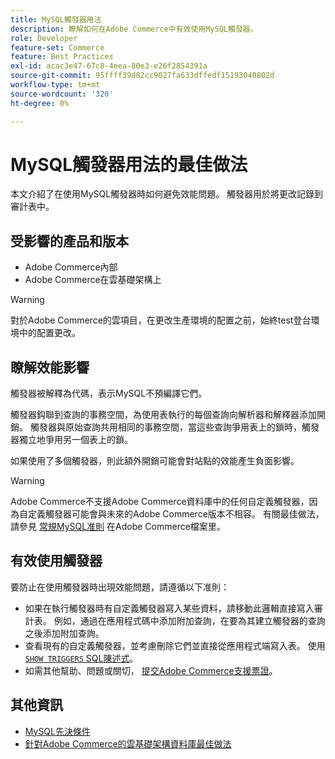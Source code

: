 ```yaml
---
title: MySQL觸發器用法
description: 瞭解如何在Adobe Commerce中有效使用MySQL觸發器。
role: Developer
feature-set: Commerce
feature: Best Practices
exl-id: acac3e47-67c8-4eea-80e3-e26f2854391a
source-git-commit: 95ffff39d82cc9027fa633dffedf15193040802d
workflow-type: tm+mt
source-wordcount: '320'
ht-degree: 0%

---
```


# MySQL觸發器用法的最佳做法

本文介紹了在使用MySQL觸發器時如何避免效能問題。 觸發器用於將更改記錄到審計表中。

## 受影響的產品和版本

- Adobe Commerce內部
- Adobe Commerce在雲基礎架構上

>[!WARNING]
>
>對於Adobe Commerce的雲項目，在更改生產環境的配置之前，始終test登台環境中的配置更改。

## 瞭解效能影響

觸發器被解釋為代碼，表示MySQL不預編譯它們。

觸發器鈎聯到查詢的事務空間，為使用表執行的每個查詢向解析器和解釋器添加開銷。 觸發器與原始查詢共用相同的事務空間，當這些查詢爭用表上的鎖時，觸發器獨立地爭用另一個表上的鎖。

如果使用了多個觸發器，則此額外開銷可能會對站點的效能產生負面影響。

>[!WARNING]
>
>Adobe Commerce不支援Adobe Commerce資料庫中的任何自定義觸發器，因為自定義觸發器可能會與未來的Adobe Commerce版本不相容。 有關最佳做法，請參見 [常規MySQL准則](../../../installation/prerequisites/database/mysql.md) 在Adobe Commerce檔案里。

## 有效使用觸發器

要防止在使用觸發器時出現效能問題，請遵循以下准則：

- 如果在執行觸發器時有自定義觸發器寫入某些資料，請移動此邏輯直接寫入審計表。 例如，通過在應用程式碼中添加附加查詢，在要為其建立觸發器的查詢之後添加附加查詢。
- 查看現有的自定義觸發器，並考慮刪除它們並直接從應用程式端寫入表。 使用 [`SHOW TRIGGERS` SQL陳述式](https://dev.mysql.com/doc/refman/8.0/en/show-triggers.html)。
- 如需其他幫助、問題或關切， [提交Adobe Commerce支援票證](https://experienceleague.adobe.com/docs/commerce-knowledge-base/kb/help-center-guide/magento-help-center-user-guide.html?#submit-ticket)。

## 其他資訊

- [MySQL先決條件](../../../installation/prerequisites/database/mysql.md)
- [針對Adobe Commerce的雲基礎架構資料庫最佳做法](database-on-cloud.md)
